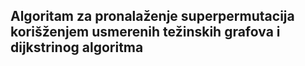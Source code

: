 ## Algoritam za pronalaženje superpermutacija korišženjem usmerenih težinskih grafova i dijkstrinog algoritma
